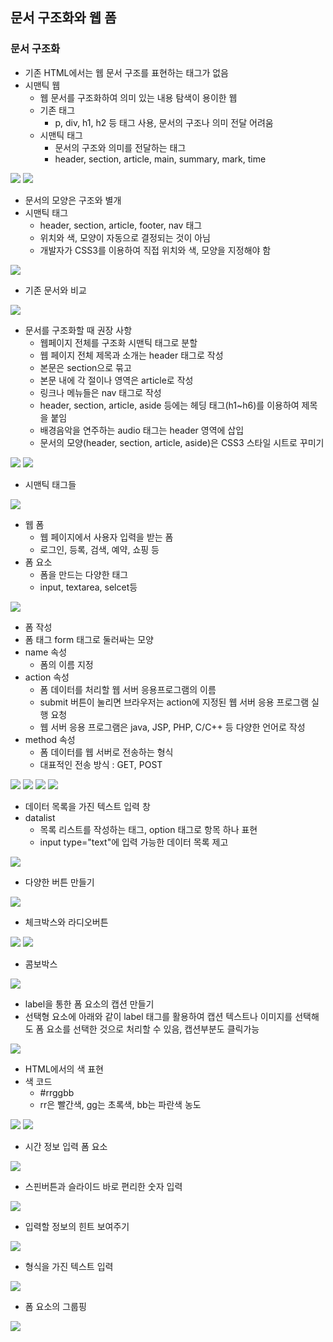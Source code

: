 ## 문서 구조화와 웹 폼

### 문서 구조화
- 기존 HTML에서는 웹 문서 구조를 표현하는 태그가 없음 
- 시맨틱 웹
	- 웹 문서를 구조화하여 의미 있는 내용 탐색이 용이한 웹
	- 기존 태그
		- p, div, h1, h2 등 태그 사용, 문서의 구조나 의미 전달 어려움
	- 시맨틱 태그
		- 문서의 구조와 의미를 전달하는 태그
		- header, section, article, main, summary, mark, time
<img src="https://s3.us-west-2.amazonaws.com/secure.notion-static.com/28487a96-a348-4028-a304-ad9ce0e64cb5/Untitled.png?X-Amz-Algorithm=AWS4-HMAC-SHA256&X-Amz-Credential=AKIAT73L2G45O3KS52Y5%2F20210403%2Fus-west-2%2Fs3%2Faws4_request&X-Amz-Date=20210403T120824Z&X-Amz-Expires=86400&X-Amz-Signature=bb3817d68c5327d3d8ffe2eb3289030fa6b43c535f13d474be13ed1c1962f01d&X-Amz-SignedHeaders=host&response-content-disposition=filename%20%3D%22Untitled.png%22">
<img src="https://s3.us-west-2.amazonaws.com/secure.notion-static.com/fd1fa790-6a19-4d46-ac41-312666741048/Untitled.png?X-Amz-Algorithm=AWS4-HMAC-SHA256&X-Amz-Credential=AKIAT73L2G45O3KS52Y5%2F20210403%2Fus-west-2%2Fs3%2Faws4_request&X-Amz-Date=20210403T120851Z&X-Amz-Expires=86400&X-Amz-Signature=da727ade03329edeaa4011e550282e4c82d31f8157c9f83efa97c1c150ec9fc5&X-Amz-SignedHeaders=host&response-content-disposition=filename%20%3D%22Untitled.png%22">

- 문서의 모양은 구조와 별개
- 시맨틱 태그
	- header, section, article, footer, nav 태그
	- 위치와 색, 모양이 자동으로 결정되는 것이 아님
	- 개발자가 CSS3를 이용하여 직접 위치와 색, 모양을 지정해야 함
<img src="https://s3.us-west-2.amazonaws.com/secure.notion-static.com/2f7c343d-ebcf-4736-b33e-b911283c04ab/Untitled.png?X-Amz-Algorithm=AWS4-HMAC-SHA256&X-Amz-Credential=AKIAT73L2G45O3KS52Y5%2F20210403%2Fus-west-2%2Fs3%2Faws4_request&X-Amz-Date=20210403T121010Z&X-Amz-Expires=86400&X-Amz-Signature=a4e8c9ff591461f68c625afdf35ddeccc3e9cae0a2cc7fc3e62f422e6de9231d&X-Amz-SignedHeaders=host&response-content-disposition=filename%20%3D%22Untitled.png%22">

- 기존 문서와 비교
<img src="https://s3.us-west-2.amazonaws.com/secure.notion-static.com/07cf3b5e-7edd-41bb-9cf5-8df3593525f1/Untitled.png?X-Amz-Algorithm=AWS4-HMAC-SHA256&X-Amz-Credential=AKIAT73L2G45O3KS52Y5%2F20210403%2Fus-west-2%2Fs3%2Faws4_request&X-Amz-Date=20210403T121043Z&X-Amz-Expires=86400&X-Amz-Signature=31c23cf39c46085fbe1db45177e7d1b430885a742b71d4e8c9d557aa2238c479&X-Amz-SignedHeaders=host&response-content-disposition=filename%20%3D%22Untitled.png%22">

- 문서를 구조화할 때 권장 사항
	- 웹페이지 전체를 구조화 시맨틱 태그로 분할
	- 웹 페이지 전체 제목과 소개는 header 태그로 작성
	- 본문은 section으로 묶고
	- 본문 내에 각 절이나 영역은 article로 작성
	- 링크나 메뉴들은 nav 태그로 작성
	- header, section, article, aside 등에는 헤딩 태그(h1~h6)를 이용하여 제목을 붙임
	- 배경음악을 연주하는 audio 태그는 header 영역에 삽입
	- 문서의 모양(header, section, article, aside)은 CSS3 스타일 시트로 꾸미기

<img src="https://s3.us-west-2.amazonaws.com/secure.notion-static.com/efe14eea-53cc-4f2f-a2db-827af7539c47/Untitled.png?X-Amz-Algorithm=AWS4-HMAC-SHA256&X-Amz-Credential=AKIAT73L2G45O3KS52Y5%2F20210403%2Fus-west-2%2Fs3%2Faws4_request&X-Amz-Date=20210403T121311Z&X-Amz-Expires=86400&X-Amz-Signature=2bacff8b4e7f3d734a52bb1f407aea0ea417da35e10d8dc9a2267176d4a9db67&X-Amz-SignedHeaders=host&response-content-disposition=filename%20%3D%22Untitled.png%22">
<img src="https://s3.us-west-2.amazonaws.com/secure.notion-static.com/1e38671a-b639-46e9-b486-e0a1ae41bba7/Untitled.png?X-Amz-Algorithm=AWS4-HMAC-SHA256&X-Amz-Credential=AKIAT73L2G45O3KS52Y5%2F20210403%2Fus-west-2%2Fs3%2Faws4_request&X-Amz-Date=20210403T121336Z&X-Amz-Expires=86400&X-Amz-Signature=3650c916be49861cab1fc43cc9a7221bbbe96397eba29afb83e71487d4aefac8&X-Amz-SignedHeaders=host&response-content-disposition=filename%20%3D%22Untitled.png%22">

- 시맨틱 태그들
<img src="https://s3.us-west-2.amazonaws.com/secure.notion-static.com/555a9858-db6b-4a04-83df-1691f11b829a/Untitled.png?X-Amz-Algorithm=AWS4-HMAC-SHA256&X-Amz-Credential=AKIAT73L2G45O3KS52Y5%2F20210403%2Fus-west-2%2Fs3%2Faws4_request&X-Amz-Date=20210403T122123Z&X-Amz-Expires=86400&X-Amz-Signature=cb8490e84e539a36becac62ec939b35cf7d2c0a40da73b44d8771d9354fcb322&X-Amz-SignedHeaders=host&response-content-disposition=filename%20%3D%22Untitled.png%22">

- 웹 폼
	- 웹 페이지에서 사용자 입력을 받는 폼
	- 로그인, 등록, 검색, 예약, 쇼핑 등
- 폼 요소 
	- 폼을 만드는 다양한 태그
	- input, textarea, selcet등
<img src="https://s3.us-west-2.amazonaws.com/secure.notion-static.com/5b1af357-e404-451e-9147-b67ad3b037ed/Untitled.png?X-Amz-Algorithm=AWS4-HMAC-SHA256&X-Amz-Credential=AKIAT73L2G45O3KS52Y5%2F20210403%2Fus-west-2%2Fs3%2Faws4_request&X-Amz-Date=20210403T122303Z&X-Amz-Expires=86400&X-Amz-Signature=1662851b923e3bbf4a827c34c43d73ef3520ec8dc0c4e21ce8958fc6f2feeb62&X-Amz-SignedHeaders=host&response-content-disposition=filename%20%3D%22Untitled.png%22">

- 폼 작성
- 폼 태그 form 태그로 둘러싸는 모양
- name 속성
	- 폼의 이름 지정
- action 속성
	- 폼 데이터를 처리할 웹 서버 응용프로그램의 이름
	- submit 버튼이 눌리면 브라우저는 action에 지정된 웹 서버 응용 프로그램 실행 요청
	- 웹 서버 응용 프로그램은 java, JSP, PHP, C/C++ 등 다양한 언어로 작성
- method 속성
	- 폼 데이터를 웹 서버로 전송하는 형식
	- 대표적인 전송 방식 : GET, POST
<img src="https://s3.us-west-2.amazonaws.com/secure.notion-static.com/23be13b2-4598-4eb1-8ce2-3ac8f10cc6a4/Untitled.png?X-Amz-Algorithm=AWS4-HMAC-SHA256&X-Amz-Credential=AKIAT73L2G45O3KS52Y5%2F20210403%2Fus-west-2%2Fs3%2Faws4_request&X-Amz-Date=20210403T122507Z&X-Amz-Expires=86400&X-Amz-Signature=533a16976f69bf7e623cf17d9ac923ea139bdd40e249d15e6f6bdcd4778e2676&X-Amz-SignedHeaders=host&response-content-disposition=filename%20%3D%22Untitled.png%22">
<img src="https://s3.us-west-2.amazonaws.com/secure.notion-static.com/2e0d072b-83fb-4f89-8fca-ab405d23cd30/Untitled.png?X-Amz-Algorithm=AWS4-HMAC-SHA256&X-Amz-Credential=AKIAT73L2G45O3KS52Y5%2F20210403%2Fus-west-2%2Fs3%2Faws4_request&X-Amz-Date=20210403T122607Z&X-Amz-Expires=86400&X-Amz-Signature=e2ff0cd90b8124ccf2a70ab6b554bee05f475d31f7dd557e4336bf29b50b75e9&X-Amz-SignedHeaders=host&response-content-disposition=filename%20%3D%22Untitled.png%22">
<img src="https://s3.us-west-2.amazonaws.com/secure.notion-static.com/d37dbe18-cf35-4169-b814-631424811a3c/Untitled.png?X-Amz-Algorithm=AWS4-HMAC-SHA256&X-Amz-Credential=AKIAT73L2G45O3KS52Y5%2F20210403%2Fus-west-2%2Fs3%2Faws4_request&X-Amz-Date=20210403T122628Z&X-Amz-Expires=86400&X-Amz-Signature=cca239692ccb5621fa1d65c40f2b35d2f07bcc3eb356508961e64f22c10c9dd3&X-Amz-SignedHeaders=host&response-content-disposition=filename%20%3D%22Untitled.png%22">
<img src="https://s3.us-west-2.amazonaws.com/secure.notion-static.com/a7baf026-0feb-4902-aa3a-f878182d1003/Untitled.png?X-Amz-Algorithm=AWS4-HMAC-SHA256&X-Amz-Credential=AKIAT73L2G45O3KS52Y5%2F20210403%2Fus-west-2%2Fs3%2Faws4_request&X-Amz-Date=20210403T122700Z&X-Amz-Expires=86400&X-Amz-Signature=8814de087982921ad6d1e675d47822fc353ca5787325af2b51bea1b15e147e2e&X-Amz-SignedHeaders=host&response-content-disposition=filename%20%3D%22Untitled.png%22">

- 데이터 목록을 가진 텍스트 입력 창
- datalist
	- 목록 리스트를 작성하는 태그, option 태그로 항목 하나 표현 
	- input type="text"에 입력 가능한 데이터 목록 제고
<img src="https://s3.us-west-2.amazonaws.com/secure.notion-static.com/a11814d2-792f-4a92-b82a-7984adcd9cf7/Untitled.png?X-Amz-Algorithm=AWS4-HMAC-SHA256&X-Amz-Credential=AKIAT73L2G45O3KS52Y5%2F20210403%2Fus-west-2%2Fs3%2Faws4_request&X-Amz-Date=20210403T122826Z&X-Amz-Expires=86400&X-Amz-Signature=85f819a7025c1a7974633ebc43f289d75a3c67dd3718b12664f6edbbaacecb97&X-Amz-SignedHeaders=host&response-content-disposition=filename%20%3D%22Untitled.png%22">

- 다양한 버튼 만들기
<img src="https://s3.us-west-2.amazonaws.com/secure.notion-static.com/79bb3ceb-8c96-43a3-9e38-da00987ab46a/Untitled.png?X-Amz-Algorithm=AWS4-HMAC-SHA256&X-Amz-Credential=AKIAT73L2G45O3KS52Y5%2F20210403%2Fus-west-2%2Fs3%2Faws4_request&X-Amz-Date=20210403T123016Z&X-Amz-Expires=86400&X-Amz-Signature=9bea1d5d620fff37eb2467e687afa0cbdd9e83d5df4e8f7e1ef2e87590a7db7a&X-Amz-SignedHeaders=host&response-content-disposition=filename%20%3D%22Untitled.png%22">

- 체크박스와 라디오버튼
<img src="https://s3.us-west-2.amazonaws.com/secure.notion-static.com/5e0b6257-8a15-4796-859e-ca6b525bc3a2/Untitled.png?X-Amz-Algorithm=AWS4-HMAC-SHA256&X-Amz-Credential=AKIAT73L2G45O3KS52Y5%2F20210403%2Fus-west-2%2Fs3%2Faws4_request&X-Amz-Date=20210403T123057Z&X-Amz-Expires=86400&X-Amz-Signature=bc65747aa91aa3c3c6d389976ec48759fdff2eac5087831a018cead1a5f48733&X-Amz-SignedHeaders=host&response-content-disposition=filename%20%3D%22Untitled.png%22">
<img src="https://s3.us-west-2.amazonaws.com/secure.notion-static.com/8b9add21-2106-483c-a6f7-922405aa1584/Untitled.png?X-Amz-Algorithm=AWS4-HMAC-SHA256&X-Amz-Credential=AKIAT73L2G45O3KS52Y5%2F20210403%2Fus-west-2%2Fs3%2Faws4_request&X-Amz-Date=20210403T123107Z&X-Amz-Expires=86400&X-Amz-Signature=a9d149a26bd540884ed68397577f57b8849094118534dbb5602220b7bbece5f1&X-Amz-SignedHeaders=host&response-content-disposition=filename%20%3D%22Untitled.png%22">

- 콤보박스
<img src="https://s3.us-west-2.amazonaws.com/secure.notion-static.com/0a557af7-4ea5-44bf-80ba-eac035e60a1b/Untitled.png?X-Amz-Algorithm=AWS4-HMAC-SHA256&X-Amz-Credential=AKIAT73L2G45O3KS52Y5%2F20210403%2Fus-west-2%2Fs3%2Faws4_request&X-Amz-Date=20210403T123136Z&X-Amz-Expires=86400&X-Amz-Signature=7ea0bd0f0c0cfc17d9901186c0a4628bc504bf8f1f22dd63f182697904e04e9f&X-Amz-SignedHeaders=host&response-content-disposition=filename%20%3D%22Untitled.png%22">

- label을 통한 폼 요소의 캡션 만들기
- 선택형 요소에 아래와 같이 label 태그를 활용하여 캡션 텍스트나 이미지를 선택해도 폼 요소를 선택한 것으로 처리할 수 있음, 캡션부분도 클릭가능
<img src="https://s3.us-west-2.amazonaws.com/secure.notion-static.com/af4b70a9-2db3-4eb0-8816-179a69873489/Untitled.png?X-Amz-Algorithm=AWS4-HMAC-SHA256&X-Amz-Credential=AKIAT73L2G45O3KS52Y5%2F20210403%2Fus-west-2%2Fs3%2Faws4_request&X-Amz-Date=20210403T123222Z&X-Amz-Expires=86400&X-Amz-Signature=befb510bfe2cd0c947321b52a62f2dffe93e336d1b733923f06e2bbe4e427403&X-Amz-SignedHeaders=host&response-content-disposition=filename%20%3D%22Untitled.png%22">

- HTML에서의 색 표현
- 색 코드
	- #rrggbb
	- rr은 빨간색, gg는 초록색, bb는 파란색 농도
<img src="https://s3.us-west-2.amazonaws.com/secure.notion-static.com/730b2e0a-f445-4624-8b1d-d00f48dce380/Untitled.png?X-Amz-Algorithm=AWS4-HMAC-SHA256&X-Amz-Credential=AKIAT73L2G45O3KS52Y5%2F20210403%2Fus-west-2%2Fs3%2Faws4_request&X-Amz-Date=20210403T123440Z&X-Amz-Expires=86400&X-Amz-Signature=277323589f1961e0bc2d56bd84af57188b5175be022aee3213acbefc146121dd&X-Amz-SignedHeaders=host&response-content-disposition=filename%20%3D%22Untitled.png%22">
<img src="https://s3.us-west-2.amazonaws.com/secure.notion-static.com/ccfd9c90-4ba2-47b7-b68a-ab05da0a2d2c/Untitled.png?X-Amz-Algorithm=AWS4-HMAC-SHA256&X-Amz-Credential=AKIAT73L2G45O3KS52Y5%2F20210403%2Fus-west-2%2Fs3%2Faws4_request&X-Amz-Date=20210403T123507Z&X-Amz-Expires=86400&X-Amz-Signature=f1ac655fb970f250450bd2d53a33d0051377892e06f0795a16f96c4928e83a44&X-Amz-SignedHeaders=host&response-content-disposition=filename%20%3D%22Untitled.png%22">

- 시간 정보 입력 폼 요소
<img src="https://s3.us-west-2.amazonaws.com/secure.notion-static.com/74fefcf8-b820-4f20-a8ac-8f735d08c485/Untitled.png?X-Amz-Algorithm=AWS4-HMAC-SHA256&X-Amz-Credential=AKIAT73L2G45O3KS52Y5%2F20210403%2Fus-west-2%2Fs3%2Faws4_request&X-Amz-Date=20210403T123559Z&X-Amz-Expires=86400&X-Amz-Signature=d24facd18e4ffe57983805abc1a3978ed7650f8bb2c3bb93bff1801ea8b7be4a&X-Amz-SignedHeaders=host&response-content-disposition=filename%20%3D%22Untitled.png%22">

- 스핀버튼과 슬라이드 바로 편리한 숫자 입력
<img src="https://s3.us-west-2.amazonaws.com/secure.notion-static.com/7474dd5e-da44-4cc0-bb81-dae6675ed929/Untitled.png?X-Amz-Algorithm=AWS4-HMAC-SHA256&X-Amz-Credential=AKIAT73L2G45O3KS52Y5%2F20210403%2Fus-west-2%2Fs3%2Faws4_request&X-Amz-Date=20210403T123641Z&X-Amz-Expires=86400&X-Amz-Signature=371184884e32b882a8a97d645b9fa6f60b0d16ae6d3f9907778909a12e5eb5ad&X-Amz-SignedHeaders=host&response-content-disposition=filename%20%3D%22Untitled.png%22">

- 입력할 정보의 힌트 보여주기
<img src="https://s3.us-west-2.amazonaws.com/secure.notion-static.com/77588862-2aea-4280-9e7f-06435661dfdf/Untitled.png?X-Amz-Algorithm=AWS4-HMAC-SHA256&X-Amz-Credential=AKIAT73L2G45O3KS52Y5%2F20210403%2Fus-west-2%2Fs3%2Faws4_request&X-Amz-Date=20210403T123708Z&X-Amz-Expires=86400&X-Amz-Signature=dcaaf84a1fb39bcb626bb508982998874b4b70725732069625e8a54ebeb1f66b&X-Amz-SignedHeaders=host&response-content-disposition=filename%20%3D%22Untitled.png%22">

- 형식을 가진 텍스트 입력
<img src="https://s3.us-west-2.amazonaws.com/secure.notion-static.com/47ad2236-87f2-4220-9e8d-17f78ba03d64/Untitled.png?X-Amz-Algorithm=AWS4-HMAC-SHA256&X-Amz-Credential=AKIAT73L2G45O3KS52Y5%2F20210403%2Fus-west-2%2Fs3%2Faws4_request&X-Amz-Date=20210403T123744Z&X-Amz-Expires=86400&X-Amz-Signature=66d3ed7b65ca79930c036085e4b086f60dd9d81a7deae0e82c60e04fd1549d30&X-Amz-SignedHeaders=host&response-content-disposition=filename%20%3D%22Untitled.png%22">

- 폼 요소의 그룹핑
<img src="https://s3.us-west-2.amazonaws.com/secure.notion-static.com/68bf391a-52fa-47c7-bdb6-289cd6d4c5d7/Untitled.png?X-Amz-Algorithm=AWS4-HMAC-SHA256&X-Amz-Credential=AKIAT73L2G45O3KS52Y5%2F20210403%2Fus-west-2%2Fs3%2Faws4_request&X-Amz-Date=20210403T123808Z&X-Amz-Expires=86400&X-Amz-Signature=7f039b59656f29ce41c32f3cee8d838ce4c352a7f2ed16a5c9af28614f6c71e1&X-Amz-SignedHeaders=host&response-content-disposition=filename%20%3D%22Untitled.png%22">
